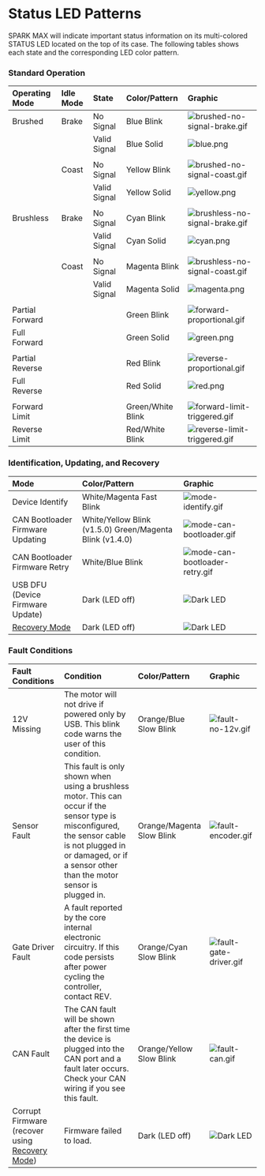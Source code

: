 # Status LED Patterns

SPARK MAX will indicate important status information on its multi-colored STATUS LED located on the top of its case. The following tables shows each state and the corresponding LED color pattern.

### Standard Operation

| **Operating Mode** | Idle Mode | State | Color/Pattern | Graphic |
| :--- | :--- | :--- | :--- | :--- |
| Brushed     | Brake  | No Signal | Blue Blink  | ![brushed-no-signal-brake.gif](https://cdn8.bigcommerce.com/s-t3eo8vwp22/product_images/uploaded_images/brushed-no-signal-brake.gif) |
|  |  | Valid Signal | Blue Solid  | ![blue.png](https://cdn8.bigcommerce.com/s-t3eo8vwp22/product_images/uploaded_images/blue.png) |
|  |  |  |  |  |
|  | Coast  | No Signal | Yellow Blink  | ![brushed-no-signal-coast.gif](https://cdn8.bigcommerce.com/s-t3eo8vwp22/product_images/uploaded_images/brushed-no-signal-coast.gif) |
|  |  | Valid Signal | Yellow Solid  | ![yellow.png](https://cdn8.bigcommerce.com/s-t3eo8vwp22/product_images/uploaded_images/yellow.png) |
|  |  |  |  |  |
| Brushless     | Brake  | No Signal | Cyan Blink  | ![brushless-no-signal-brake.gif](https://cdn8.bigcommerce.com/s-t3eo8vwp22/product_images/uploaded_images/brushless-no-signal-brake.gif) |
|  |  | Valid Signal  | Cyan Solid  | ![cyan.png](https://cdn8.bigcommerce.com/s-t3eo8vwp22/product_images/uploaded_images/cyan.png) |
|  |  |  |  |  |
|  | Coast  | No Signal  | Magenta Blink  | ![brushless-no-signal-coast.gif](https://cdn8.bigcommerce.com/s-t3eo8vwp22/product_images/uploaded_images/brushless-no-signal-coast.gif) |
|  |  | Valid Signal  | Magenta Solid  | ![magenta.png](https://cdn8.bigcommerce.com/s-t3eo8vwp22/product_images/uploaded_images/magenta.png) |
|  |  |  |  |  |
| Partial Forward |  |  | Green Blink | ![forward-proportional.gif](https://cdn8.bigcommerce.com/s-t3eo8vwp22/product_images/uploaded_images/forward-proportional.gif) |
| Full Forward  |  |  | Green Solid  | ![green.png](https://cdn8.bigcommerce.com/s-t3eo8vwp22/product_images/uploaded_images/green.png) |
|  |  |  |  |  |
| Partial Reverse |  |  | Red Blink  | ![reverse-proportional.gif](https://cdn8.bigcommerce.com/s-t3eo8vwp22/product_images/uploaded_images/reverse-proportional.gif) |
| Full Reverse  |  |  | Red Solid | ![red.png](https://cdn8.bigcommerce.com/s-t3eo8vwp22/product_images/uploaded_images/red.png) |
|  |  |  |  |  |
| Forward Limit  |  |  | Green/White Blink | ![forward-limit-triggered.gif](https://cdn8.bigcommerce.com/s-t3eo8vwp22/product_images/uploaded_images/forward-limit-triggered.gif) |
| Reverse Limit  |  |  | Red/White Blink  | ![reverse-limit-triggered.gif](https://cdn8.bigcommerce.com/s-t3eo8vwp22/product_images/uploaded_images/reverse-limit-triggered.gif) |

###  **Identification, Updating, and Recovery**

| Mode | Color/Pattern | Graphic |
| :--- | :--- | :--- |
| Device Identify | White/Magenta Fast Blink | ![mode-identify.gif](https://cdn11.bigcommerce.com/s-t3eo8vwp22/product_images/uploaded_images/mode-identify.gif) |
| CAN Bootloader Firmware Updating | White/Yellow Blink \(v1.5.0\) Green/Magenta Blink \(v1.4.0\) | ![mode-can-bootloader.gif](https://cdn11.bigcommerce.com/s-t3eo8vwp22/product_images/uploaded_images/mode-can-bootloader.gif) |
| CAN Bootloader Firmware Retry | White/Blue Blink | ![mode-can-bootloader-retry.gif](https://cdn11.bigcommerce.com/s-t3eo8vwp22/product_images/uploaded_images/mode-can-bootloader-retry.gif) |
| USB DFU \(Device Firmware Update\) | Dark \(LED off\) | ![Dark LED](https://cdn8.bigcommerce.com/s-t3eo8vwp22/product_images/uploaded_images/off.png) |
| [Recovery Mode](operating-modes-1/recovery-mode.md) | Dark \(LED off\) | ![Dark LED](https://cdn8.bigcommerce.com/s-t3eo8vwp22/product_images/uploaded_images/off.png) |

### Fault Conditions

| **Fault Conditions** | Condition | Color/Pattern | Graphic |
| :--- | :--- | :--- | :--- |
| 12V Missing | The motor will not drive if powered only by USB. This blink code warns the user of this condition. | Orange/Blue Slow Blink | ![fault-no-12v.gif](https://cdn8.bigcommerce.com/s-t3eo8vwp22/product_images/uploaded_images/fault-no-12v.gif) |
| Sensor Fault | This fault is only shown when using a brushless motor. This can occur if the sensor type is misconfigured, the sensor cable is not plugged in or damaged, or if a sensor other than the motor sensor is plugged in. | Orange/Magenta Slow Blink  | ![fault-encoder.gif](https://cdn8.bigcommerce.com/s-t3eo8vwp22/product_images/uploaded_images/fault-encoder.gif) |
| Gate Driver Fault | A fault reported by the core internal electronic circuitry. If this code persists after power cycling the controller, contact REV. | Orange/Cyan Slow Blink | ![fault-gate-driver.gif](https://cdn11.bigcommerce.com/s-t3eo8vwp22/product_images/uploaded_images/fault-gate-driver.gif) |
| CAN Fault | The CAN fault will be shown after the first time the device is plugged into the CAN port and a fault later occurs. Check your CAN wiring if you see this fault. | Orange/Yellow Slow Blink | ![fault-can.gif](https://cdn11.bigcommerce.com/s-t3eo8vwp22/product_images/uploaded_images/fault-can.gif) |
| Corrupt Firmware \(recover using [Recovery Mode](operating-modes-1/recovery-mode.md)\) | Firmware failed to load. | Dark \(LED off\) | ![Dark LED](https://cdn8.bigcommerce.com/s-t3eo8vwp22/product_images/uploaded_images/off.png) |

